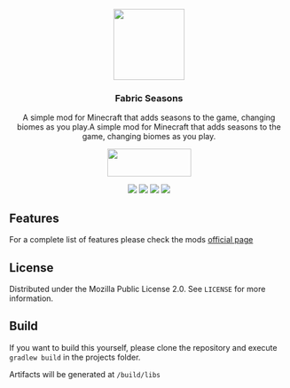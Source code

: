<p align="center"><img src="https://i.imgur.com/wxBb9f2.png" width="128" height="128"></p>
<h3 align="center">Fabric Seasons</h3>
<p align="center">A simple mod for Minecraft that adds seasons to the game, changing biomes as you play.A simple mod for Minecraft that adds seasons to the game, changing biomes as you play.</p>
<p align="center">
  <a title="Fabric API" href="https://github.com/FabricMC/fabric">
    <img src="https://i.imgur.com/Ol1Tcf8.png" width="151" height="50" />
  </a>
</p>
<p align="center">
  <a href="https://github.com/lucaargolo/fabric-seasons/actions"><img src="https://github.com/lucaargolo/fabric-seasons/workflows/Build/badge.svg"/></a>
  <a href="https://opensource.org/licenses/MPL-2.0"><img src="https://img.shields.io/badge/License-MPL%202.0-brightgreen.svg"></a>
    <a href="https://www.curseforge.com/minecraft/mc-mods/fabric-seasons"><img src="http://cf.way2muchnoise.eu/versions/fabric-seasons_latest.svg"></a>
  <a href="https://www.curseforge.com/minecraft/mc-mods/fabric-seasons"><img src="http://cf.way2muchnoise.eu/fabric-seasons.svg"></a>
</p>

## Features
For a complete list of features please check the mods [official page](https://www.curseforge.com/minecraft/mc-mods/fabric-seasons)

## License
Distributed under the Mozilla Public License 2.0. See `LICENSE` for more information.

## Build
If you want to build this yourself, please clone the repository and execute `gradlew build` in the projects folder. 

Artifacts will be generated at `/build/libs`


